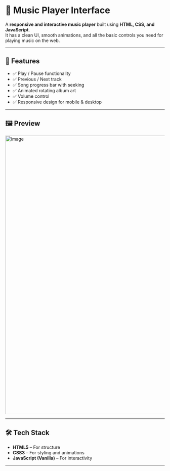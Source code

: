 # 🎵 Music Player Interface  

A **responsive and interactive music player** built using **HTML, CSS, and JavaScript**.  
It has a clean UI, smooth animations, and all the basic controls you need for playing music on the web.

---

## 🚀 Features  
- ✅ Play / Pause functionality  
- ✅ Previous / Next track  
- ✅ Song progress bar with seeking  
- ✅ Animated rotating album art  
- ✅ Volume control  
- ✅ Responsive design for mobile & desktop  

---

## 🖼️ Preview  

 <img width="1286" height="880" alt="image" src="https://github.com/user-attachments/assets/b75f897a-c3d2-4506-b545-68940300d3b0" />



---

## 🛠️ Tech Stack  

- **HTML5** – For structure  
- **CSS3** – For styling and animations  
- **JavaScript (Vanilla)** – For interactivity  

---


